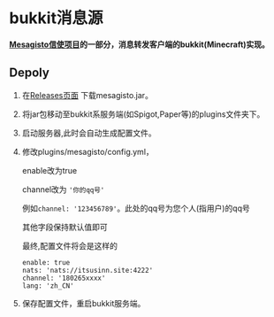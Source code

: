 # bukkit消息源
**[Mesagisto信使项目](https://github.com/MeowCat-Studio/mesagisto)的一部分，消息转发客户端的bukkit(Minecraft)实现。**

## Depoly

1. 在[Releases页面](https://github.com/MeowCat-Studio/bukkit-mesaga-fonto/releases) 下载mesagisto.jar。

2. 将jar包移动至bukkit系服务端(如Spigot,Paper等)的plugins文件夹下。

3. 启动服务器,此时会自动生成配置文件。

4. 修改plugins/mesagisto/config.yml，

   enable改为true

   channel改为 `'你的qq号'` 

   例如`channel: '123456789'`。此处的qq号为您个人(指用户)的qq号

   其他字段保持默认值即可

   最终,配置文件将会是这样的
   ```
   enable: true
   nats: 'nats://itsusinn.site:4222'
   channel: '180265xxxx'
   lang: 'zh_CN'
   ```

5. 保存配置文件，重启bukkit服务端。
